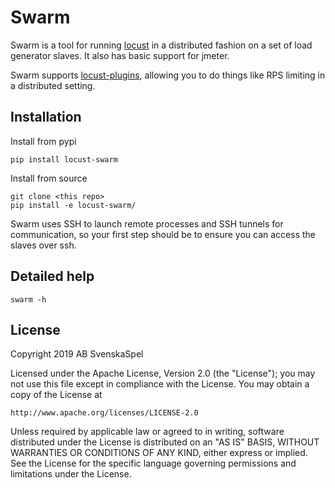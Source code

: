 # Swarm

Swarm is a tool for running [locust](https://github.com/locustio/locust) in a distributed fashion on a set of load generator slaves. It also has basic support for jmeter.

Swarm supports [locust-plugins](https://github.com/SvenskaSpel/locust-plugins), allowing you to do things like RPS limiting in a distributed setting.

## Installation

Install from pypi

```
pip install locust-swarm
```

Install from source

```
git clone <this repo>
pip install -e locust-swarm/
```

Swarm uses SSH to launch remote processes and SSH tunnels for communication, so your first step should be to ensure you can access the slaves over ssh.

## Detailed help

```
swarm -h
```

## License

Copyright 2019 AB SvenskaSpel

Licensed under the Apache License, Version 2.0 (the "License");
you may not use this file except in compliance with the License.
You may obtain a copy of the License at

    http://www.apache.org/licenses/LICENSE-2.0

Unless required by applicable law or agreed to in writing, software
distributed under the License is distributed on an "AS IS" BASIS,
WITHOUT WARRANTIES OR CONDITIONS OF ANY KIND, either express or implied.
See the License for the specific language governing permissions and
limitations under the License.